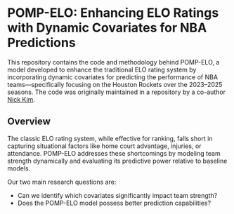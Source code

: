 # POMP-ELO: Enhancing ELO Ratings with Dynamic Covariates for NBA Predictions
This repository contains the code and methodology behind POMP-ELO, a model developed to enhance the traditional ELO rating system by incorporating dynamic covariates for predicting the performance of NBA teams—specifically focusing on the Houston Rockets over the 2023–2025 seasons. 
The code was originally maintained in a repository by a co-author [Nick Kim](https://github.com/nick-kimm/STAT531-Final).

## Overview
The classic ELO rating system, while effective for ranking, falls short in capturing situational factors like home court advantage, injuries, or attendance. POMP-ELO addresses these shortcomings by modeling team strength dynamically and evaluating its predictive power relative to baseline models.

Our two main research questions are:
- Can we identify which covariates significantly impact team strength?
- Does the POMP-ELO model possess better prediction capabilities?

